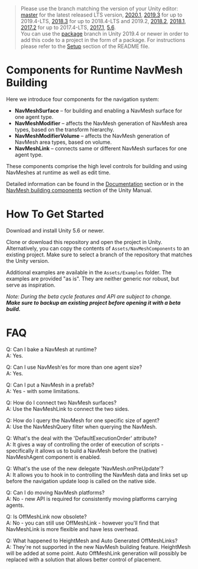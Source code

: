 > Please use the branch matching the version of your Unity editor: [master](../../tree/master) for the latest released LTS version, [2020.1](../../tree/2020.1), [2019.3](../../tree/2019.3) for up to 2019.4-LTS, [2018.3](../../tree/2018.3) for up to 2018.4-LTS and 2019.2, [2018.2](../../tree/2018.2), [2018.1](../../tree/2018.1), [2017.2](../../tree/2017.2) for up to 2017.4-LTS, [2017.1](../../tree/2017.1), [5.6](../../tree/5.6).\
> You can use the [package](../../tree/package) branch in Unity 2019.4 or newer in order to add this code to a project in the form of a package. For instructions please refer to the [Setup](../../tree/package#setup) section of the README file.

# Components for Runtime NavMesh Building

Here we introduce four components for the navigation system:

* __NavMeshSurface__ – for building and enabling a NavMesh surface for one agent type.
* __NavMeshModifier__ – affects the NavMesh generation of NavMesh area types, based on the transform hierarchy.
* __NavMeshModifierVolume__ – affects the NavMesh generation of NavMesh area types, based on volume.
* __NavMeshLink__ – connects same or different NavMesh surfaces for one agent type.

These components comprise the high level controls for building and using NavMeshes at runtime as well as edit time.

Detailed information can be found in the [Documentation](Documentation) section or in the [NavMesh building components](https://docs.unity3d.com/Manual/NavMesh-BuildingComponents.html) section of the Unity Manual.

# How To Get Started

Download and install Unity 5.6 or newer.

Clone or download this repository and open the project in Unity.
Alternatively, you can copy the contents of `Assets/NavMeshComponents` to an existing project. Make sure to select a branch of the repository that matches the Unity version.

Additional examples are available in the `Assets/Examples` folder.
The examples are provided "as is". They are neither generic nor robust, but serve as inspiration.

_Note: During the beta cycle features and API are subject to change.\
**Make sure to backup an existing project before opening it with a beta build.**_

# FAQ

Q: Can I bake a NavMesh at runtime?  
A: Yes.

Q: Can I use NavMesh'es for more than one agent size?  
A: Yes.

Q: Can I put a NavMesh in a prefab?  
A: Yes - with some limitations.

Q: How do I connect two NavMesh surfaces?  
A: Use the NavMeshLink to connect the two sides.

Q: How do I query the NavMesh for one specific size of agent?  
A: Use the NavMeshQuery filter when querying the NavMesh.

Q: What's the deal with the 'DefaultExecutionOrder' attribute?  
A: It gives a way of controlling the order of execution of scripts - specifically it allows us to build a NavMesh before the
(native) NavMeshAgent component is enabled.

Q: What's the use of the new delegate 'NavMesh.onPreUpdate'?  
A: It allows you to hook in to controlling the NavMesh data and links set up before the navigation update loop is called on the native side.

Q: Can I do moving NavMesh platforms?  
A: No - new API is required for consistently moving platforms carrying agents.

Q: Is OffMeshLink now obsolete?  
A: No - you can still use OffMeshLink - however you'll find that NavMeshLink is more flexible and have less overhead.

Q: What happened to HeightMesh and Auto Generated OffMeshLinks?  
A: They're not supported in the new NavMesh building feature. HeightMesh will be added at some point. Auto OffMeshLink generation will possibly be replaced with a solution that allows better control of placement.

